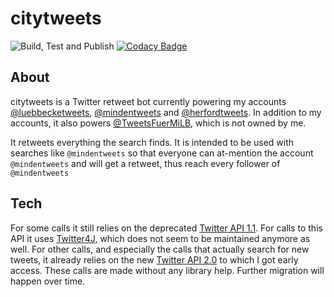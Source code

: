  # citytweets
 
![Build, Test and Publish](https://github.com/ynedderhoff/citytweets/workflows/Build,%20Test%20and%20Publish/badge.svg) [![Codacy Badge](https://api.codacy.com/project/badge/Grade/d8280dad48c6491caa91e7241c48ccb1)](https://app.codacy.com/manual/YNedderhoff/citytweets?utm_source=github.com&utm_medium=referral&utm_content=YNedderhoff/citytweets&utm_campaign=Badge_Grade_Dashboard)

## About
citytweets is a Twitter retweet bot currently powering my accounts [@luebbecketweets](https://twitter.com/luebbecketweets), [@mindentweets](https://twitter.com/mindentweets) and [@herfordtweets](https://twitter.com/herfordtweets). In addition to my accounts, it also powers [@TweetsFuerMiLB](https://twitter.com/TweetsFuerMiLB), which is not owned by me.

It retweets everything the search finds. It is intended to be used with searches like `@mindentweets` so that everyone can at-mention the account `@mindentweets` and will get a retweet, thus reach every follower of `@mindentweets`

## Tech
For some calls it still relies on the deprecated [Twitter API 1.1](https://developer.twitter.com/en/docs/twitter-api/v1). For calls to this API it uses [Twitter4J](https://github.com/Twitter4J/Twitter4J), which does not seem to be maintained anymore as well.
For other calls, and especially the calls that actually search for new tweets, it already relies on the new [Twitter API 2.0](https://developer.twitter.com/en/docs/twitter-api/early-access) to which I got early access. These calls are made without any library help. Further migration will happen over time. 
